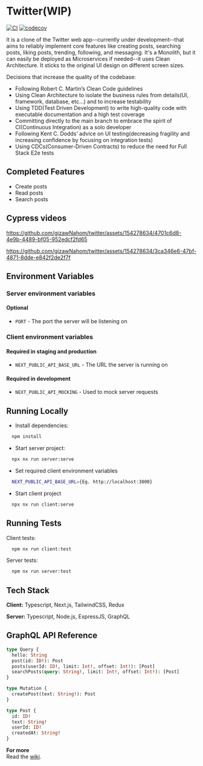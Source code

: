 # Twitter(WIP)

[![CI](https://github.com/gizawNahom/twitter/actions/workflows/ci.yml/badge.svg)](https://github.com/gizawNahom/twitter/actions/workflows/ci.yml)
[![codecov](https://codecov.io/github/gizawNahom/twitter/graph/badge.svg?token=11Y1MY3Q9C)](https://codecov.io/github/gizawNahom/twitter)

It is a clone of the Twitter web app--currently under development--that aims to reliably implement core features like creating posts, searching posts, liking posts, trending, following, and messaging. It's a Monolith, but it can easily be deployed as Microservices if needed--it uses Clean Architecture. It sticks to the original UI design on different screen sizes.

Decisions that increase the quality of the codebase:

- Following Robert C. Martin’s Clean Code guidelines
- Using Clean Architecture to isolate the business rules from details(UI, framework, database, etc…) and to increase testability
- Using TDD(Test Driven Development) to write high-quality code with executable documentation and a high test coverage
- Committing directly to the main branch to embrace the spirit of CI(Continuous Integration) as a solo developer
- Following Kent C. Dodds’ advice on UI testing(decreasing fragility and increasing confidence by focusing on integration tests)
- Using CDCs(Consumer-Driven Contracts) to reduce the need for Full Stack E2e tests

## Completed Features

- Create posts
- Read posts
- Search posts

## Cypress videos

https://github.com/gizawNahom/twitter/assets/154278634/4701c6d8-4e9b-4489-bf05-952edcf2fd65

https://github.com/gizawNahom/twitter/assets/154278634/3ca346e6-47bf-4871-8dde-e842f2de2f7f

## Environment Variables

### Server environment variables

#### Optional

- `PORT` - The port the server will be listening on

### Client environment variables

#### Required in staging and production

- `NEXT_PUBLIC_API_BASE_URL` - The URL the server is running on

#### Required in development

- `NEXT_PUBLIC_API_MOCKING` - Used to mock server requests

## Running Locally

- Install dependencies:

```bash
  npm install
```

- Start server project:

```bash
  npx nx run server:serve
```

- Set required client environment variables

```bash
  NEXT_PUBLIC_API_BASE_URL={Eg. http://localhost:3000}
```

- Start client project

```bash
  npx nx run client:serve
```

## Running Tests

Client tests:

```bash
  npm nx run client:test
```

Server tests:

```bash
  npm nx run server:test
```

## Tech Stack

**Client:** Typescript, Next.js, TailwindCSS, Redux

**Server:** Typescript, Node.js, ExpressJS, GraphQL

## GraphQL API Reference

```graphql
type Query {
  hello: String
  post(id: ID!): Post
  posts(userId: ID!, limit: Int!, offset: Int!): [Post]
  searchPosts(query: String!, limit: Int!, offset: Int!): [Post]
}

type Mutation {
  createPost(text: String!): Post
}

type Post {
  id: ID!
  text: String!
  userId: ID!
  createdAt: String!
}
```

**For more**  
Read the [wiki](https://github.com/gizawNahom/twitter/wiki).
